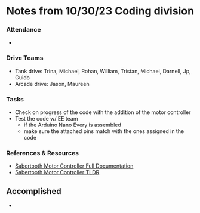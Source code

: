 # Notes from 10/30/23 Coding division   
### Attendance
 -   

### Drive Teams
 - Tank drive: Trina, Michael, Rohan, William, Tristan, Michael, Darnell, Jp, Guido
 - Arcade drive: Jason, Maureen 

### Tasks
 - Check on progress of the code with the addition of the motor controller
 - Test the code w/ EE team 
   - if the Arduino Nano Every is assembled 
   - make sure the attached pins match with the ones assigned in the code

### References & Resources 
 - <a href="http://www.dimensionengineering.com/datasheets/Sabertooth2x60.pdf">Sabertooth Motor Controller Full Documentation</a>
 - <a href="https://docs.google.com/document/d/11yAGNMltDx4X17hl0w9ZD8jwsdREbucdNOAFZO9kq2M/edit?usp=sharing>">Sabertooth Motor Controller TLDR</a> 

## Accomplished
 - 

